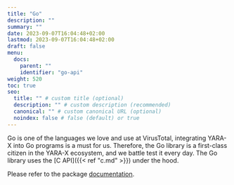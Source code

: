 ```yaml
---
title: "Go"
description: ""
summary: ""
date: 2023-09-07T16:04:48+02:00
lastmod: 2023-09-07T16:04:48+02:00
draft: false
menu:
  docs:
    parent: ""
    identifier: "go-api"
weight: 520
toc: true
seo:
  title: "" # custom title (optional)
  description: "" # custom description (recommended)
  canonical: "" # custom canonical URL (optional)
  noindex: false # false (default) or true
---
```


Go is one of the languages we love and use at VirusTotal, integrating YARA-X
into Go
programs is a must for us. Therefore, the Go library is a first-class citizen
in the YARA-X ecosystem, and we battle test it every day. The Go library uses
the [C API]({{< ref "c.md" >}}) under the hood.

Please refer to the
package [documentation](https://pkg.go.dev/github.com/VirusTotal/yara-x/go).